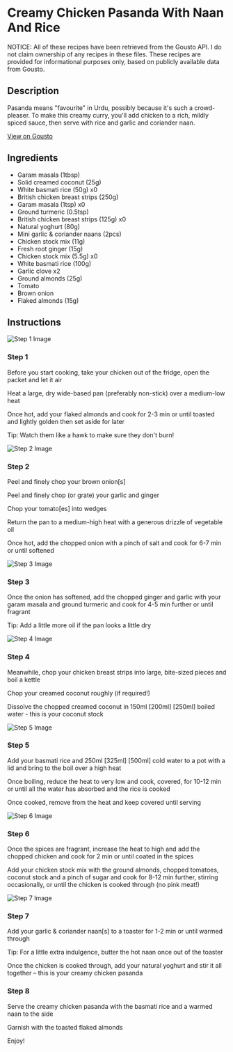 # Creamy Chicken Pasanda With Naan And Rice

NOTICE: All of these recipes have been retrieved from the Gousto API. I do not claim ownership of any recipes in these files. These recipes are provided for informational purposes only, based on publicly available data from Gousto.

## Description

Pasanda means "favourite" in Urdu, possibly because it's such a crowd-pleaser. To make this creamy curry, you'll add chicken to a rich, mildly spiced sauce, then serve with rice and garlic and coriander naan.

[View on Gousto](https://www.gousto.co.uk/recipes/cookbook/creamy-chicken-pasanda-coriander-naan-rice)

## Ingredients

- Garam masala (1tbsp)
- Solid creamed coconut (25g)
- White basmati rice (50g) x0
- British chicken breast strips (250g)
- Garam masala (1tsp) x0
- Ground turmeric (0.5tsp)
- British chicken breast strips (125g) x0
- Natural yoghurt (80g)
- Mini garlic & coriander naans (2pcs)
- Chicken stock mix (11g)
- Fresh root ginger (15g)
- Chicken stock mix (5.5g) x0
- White basmati rice (100g)
- Garlic clove x2
- Ground almonds (25g)
- Tomato
- Brown onion
- Flaked almonds (15g)

## Instructions

![Step 1 Image](https://production-media.gousto.co.uk/cms/recipe-step-image/v2-2273-Step-1-x200.jpg)

### Step 1

Before you start cooking, take your chicken out of the fridge, open the packet and let it air

Heat a large, dry wide-based pan (preferably non-stick) over a medium-low heat

Once hot, add your flaked almonds and cook for 2-3 min or until toasted and lightly golden then set aside for later

Tip: Watch them like a hawk to make sure they don't burn!

![Step 2 Image](https://production-media.gousto.co.uk/cms/recipe-step-image/2273-Step-2-x200.jpg)

### Step 2

Peel and finely chop your brown onion[s]

Peel and finely chop (or grate) your garlic and ginger

Chop your tomato[es] into wedges

Return the pan to a medium-high heat with a generous drizzle of vegetable oil

Once hot, add the chopped onion with a pinch of salt and cook for 6-7 min or until softened

![Step 3 Image](https://production-media.gousto.co.uk/cms/recipe-step-image/2273-Step-3-x200.jpg)

### Step 3

Once the onion has softened, add the chopped ginger and garlic with your garam masala and ground turmeric and cook for 4-5 min further or until fragrant

Tip: Add a little more oil if the pan looks a little dry

![Step 4 Image](https://production-media.gousto.co.uk/cms/recipe-step-image/Bite-sized-Chicken-Breast-on-board-1680597315426-x200.jpg)

### Step 4

Meanwhile, chop your chicken breast strips into large, bite-sized pieces and boil a kettle

Chop your creamed coconut roughly (if required!)

Dissolve the chopped creamed coconut in 150ml <span class="text-purple">[200ml]</span> <span class="text-danger">[250ml]</span> boiled water - this is your coconut stock

![Step 5 Image](https://production-media.gousto.co.uk/cms/recipe-step-image/2273-Step-5-x200.jpg)

### Step 5

Add your basmati rice and 250ml <span class="text-purple">[325ml]</span> <span class="text-danger">[500ml]</span> cold water to a pot with a lid and bring to the boil over a high heat

Once boiling, reduce the heat to very low and cook, covered, for 10-12 min or until all the water has absorbed and the rice is cooked

Once cooked, remove from the heat and keep covered until serving

![Step 6 Image](https://production-media.gousto.co.uk/cms/recipe-step-image/2273-Step-6-x200.jpg)

### Step 6

Once the spices are fragrant, increase the heat to high and add the chopped chicken and cook for 2 min or until coated in the spices

Add your chicken stock mix with the ground almonds, chopped tomatoes, coconut stock and a pinch of sugar and cook for 8-12 min further, stirring occasionally, or until the chicken is cooked through (no pink meat!)

![Step 7 Image](https://production-media.gousto.co.uk/cms/recipe-step-image/2273-Step-7-x200.jpg)

### Step 7

Add your garlic & coriander naan[s] to a toaster for 1-2 min or until warmed through

Tip: For a little extra indulgence, butter the hot naan once out of the toaster

Once the chicken is cooked through, add your natural yoghurt and stir it all together – this is your creamy chicken pasanda

### Step 8

Serve the creamy chicken pasanda with the basmati rice and a warmed naan to the side

Garnish with the toasted flaked almonds

Enjoy!

